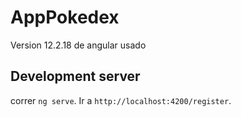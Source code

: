 # AppPokedex

Version 12.2.18 de angular usado 

## Development server

correr `ng serve`. Ir a `http://localhost:4200/register`. 


